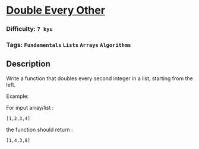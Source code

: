 # [Double Every Other](https://www.codewars.com/kata/5809c661f15835266900010a)

### Difficulty: `7 kyu`

### Tags: `Fundamentals` `Lists` `Arrays` `Algorithms`

## Description

Write a function that doubles every second integer in a list, starting from the left.

Example:

For input array/list :

```
[1,2,3,4]
```

the function should return :

```
[1,4,3,8]
```
